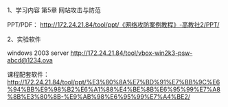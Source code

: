 
1、学习内容   第5章 网站攻击与防范

PPT/PDF： http://172.24.21.84/tool/ppt/《网络攻防案例教程》-高教社2/PPT/

2、实验软件

windows 2003 server    http://172.24.21.84/tool/vbox-win2k3-psw-abcd@1234.ova

课程配套软件：
http://172.24.21.84/tool/ppt/%E3%80%8A%E7%BD%91%E7%BB%9C%E6%94%BB%E9%98%B2%E6%A1%88%E4%BE%8B%E6%95%99%E7%A8%8B%E3%80%8B-%E9%AB%98%E6%95%99%E7%A4%BE2/


